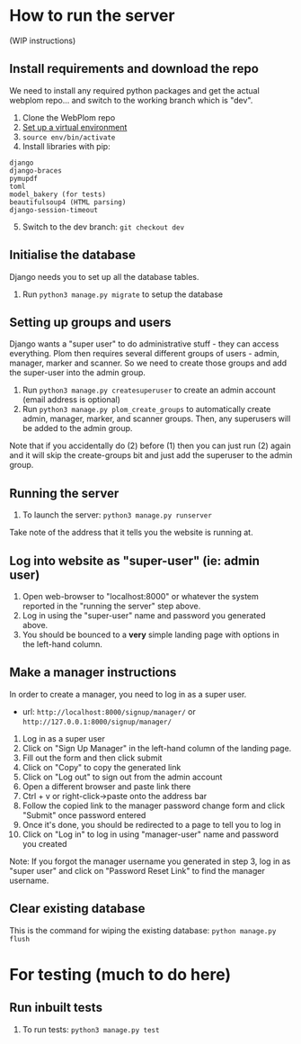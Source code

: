 # How to run the server

(WIP instructions)

## Install requirements and download the repo

We need to install any required python packages and get the actual webplom repo... and switch to the working branch which is "dev".

1. Clone the WebPlom repo
2. [Set up a virtual environment](https://docs.python.org/3/library/venv.html) 
3. `source env/bin/activate`
4. Install libraries with pip: 
```
django
django-braces
pymupdf
toml
model_bakery (for tests)
beautifulsoup4 (HTML parsing)
django-session-timeout
```
5. Switch to the dev branch: `git checkout dev`

## Initialise the database
Django needs you to set up all the database tables.

1. Run `python3 manage.py migrate` to setup the database

## Setting up groups and users
Django wants a "super user" to do administrative stuff - they can
access everything. Plom then requires several different groups of
users - admin, manager, marker and scanner. So we need to create those
groups and add the super-user into the admin group.

1. Run `python3 manage.py createsuperuser` to create an admin account (email address is optional)
2. Run `python3 manage.py plom_create_groups` to automatically create admin, manager, marker, and scanner groups. Then, any superusers will be added to the admin group.

Note that if you accidentally do (2) before (1) then you can just run (2) again and it will skip the create-groups bit and just add the superuser to the admin group.


## Running the server

1. To launch the server: `python3 manage.py runserver`

Take note of the address that it tells you the website is running at.

## Log into website as "super-user" (ie: admin user)
1. Open web-browser to "localhost:8000" or whatever the system reported in the "running the server" step above.
2. Log in using the "super-user" name and password you generated above.
3. You should be bounced to a **very** simple landing page with options in the left-hand column.

## Make a manager instructions
In order to create a manager, you need to log in as a super user.
- url: `http://localhost:8000/signup/manager/` or `http://127.0.0.1:8000/signup/manager/`
1. Log in as a super user
2. Click on "Sign Up Manager" in the left-hand column of the landing page.
3. Fill out the form and then click submit 
4. Click on "Copy" to copy the generated link
5. Click on "Log out" to sign out from the admin account
6. Open a different browser and paste link there
7. Ctrl + v or right-click->paste onto the address bar
8. Follow the copied link to the manager password change form and click "Submit" once password entered
9. Once it's done, you should be redirected to a page to tell you to log in
10. Click on "Log in" to log in using "manager-user" name and password you created 

Note:
If you forgot the manager username you generated in step 3, log in as "super user" and click on "Password Reset Link"
to find the manager username.  

## Clear existing database
This is the command for wiping the existing database:
`python manage.py flush`

# For testing (much to do here)

## Run inbuilt tests

1. To run tests: `python3 manage.py test`
